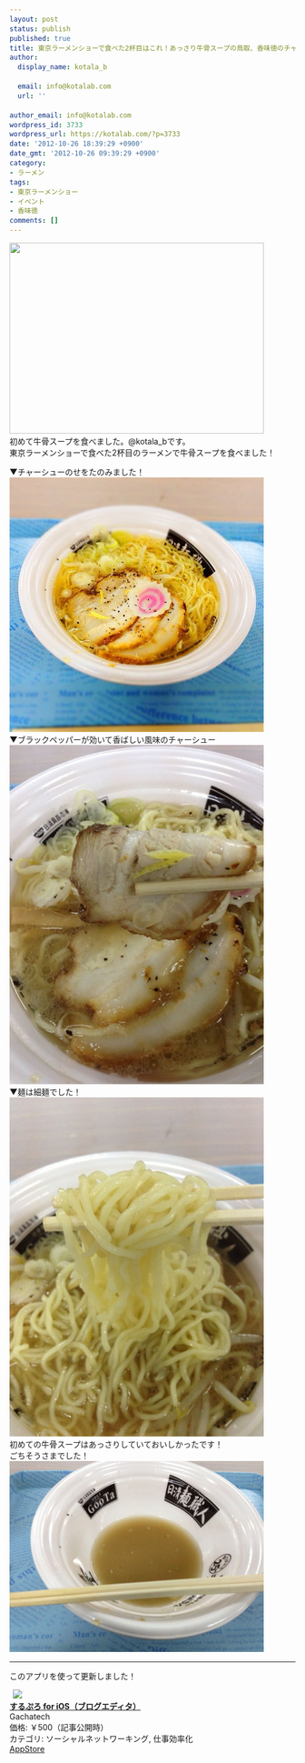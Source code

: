 ```yaml
---
layout: post
status: publish
published: true
title: 東京ラーメンショーで食べた2杯目はこれ！あっさり牛骨スープの鳥取、香味徳のチャーシューのせを食べた！
author:
  display_name: kotala_b

  email: info@kotalab.com
  url: ''

author_email: info@kotalab.com
wordpress_id: 3733
wordpress_url: https://kotalab.com/?p=3733
date: '2012-10-26 18:39:29 +0900'
date_gmt: '2012-10-26 09:39:29 +0900'
category:
- ラーメン
tags:
- 東京ラーメンショー
- イベント
- 香味徳
comments: []
---
```

<p><img alt="" src="/wp-content/uploads/slooProImg_20121026183926.jpg" width="448" height="336" /><br />
初めて牛骨スープを食べました。@kotala_bです。<br />
東京ラーメンショーで食べた2杯目のラーメンで牛骨スープを食べました！<br />
</p>
<!--more-->
<p>▼チャーシューのせをたのみました！<br />
<img alt="" src="/wp-content/uploads/slooProImg_20121026183925.jpg" width="448" height="448" /><br />
▼ブラックペッパーが効いて香ばしい風味のチャーシュー<br />
<img alt="" src="/wp-content/uploads/slooProImg_20121026183923.jpg" width="448" height="597" /><br />
▼麺は細麺でした！<br />
<img alt="" src="/wp-content/uploads/slooProImg_20121026183921.jpg" width="448" height="597" /><br />
初めての牛骨スープはあっさりしていておいしかったです！<br />
ごちそうさまでした！<br />
<img alt="" src="/wp-content/uploads/slooProImg_20121026183919.jpg" width="448" height="336" /></p>
<hr>
<p>このアプリを使って更新しました！</p>
<div class="applink">
<div class="applinkimg"><a href="https://itunes.apple.com/jp/app/surupuro-for-ios-buroguedita/id436676299?mt=8&uo=4&at=10l4yU" rel="nofollow" target="_blank"><img hspace="6" src="http://a719.phobos.apple.com/us/r30/Purple/v4/65/cb/b3/65cbb3f2-2ee6-e256-dfc6-a3d0a71164a5/mzl.rsnfterj.jpg" width="80" /></a></div>
<div class="applinktext">
<div class="applinktitle"><strong><a href="https://itunes.apple.com/jp/app/surupuro-for-ios-buroguedita/id436676299?mt=8&uo=4&at=10l4yU" rel="nofollow" target="_blank">するぷろ for iOS（ブログエディタ）</a></strong></div>
<div class="applinkinfo">Gachatech</div>
<div class="applinkinfo">価格: ￥500（記事公開時）</div>
<div class="applinkinfo">カテゴリ: ソーシャルネットワーキング, 仕事効率化</div>
</div>
<div class="clear"></div>
<div class="appstorelink"><a href="https://itunes.apple.com/jp/app/surupuro-for-ios-buroguedita/id436676299?mt=8&uo=4&at=10l4yU" rel="nofollow" target="_blank">AppStore</a></div>
</div>
